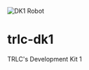 ![DK1 Robot](https://github.com/robot-learning-co/trlc-dk1/media/dk1.png)

# trlc-dk1
TRLC's Development Kit 1
